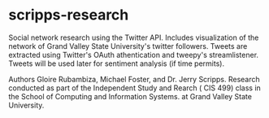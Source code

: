 # scripps-research

Social network research using the Twitter API. 
Includes visualization of the network of Grand Valley State University's twitter followers. 
Tweets are extracted using Twitter's OAuth athentication and tweepy's streamlistener. 
Tweets will be used later for sentiment analysis (if time permits). 

Authors
Gloire Rubambiza, Michael Foster, and Dr. Jerry Scripps. 
Research conducted as part of the Independent Study and Rearch ( CIS 499) class in the 
School of Computing and Information Systems. at Grand Valley State University. 
